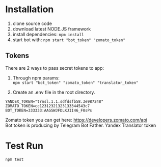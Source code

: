 # Installation
1. clone source code
2. download latest NODE.JS framework
3. install dependencies: `npm install`
4. start bot with: `npm start "bot_token" "zomato_token"`

## Tokens
There are 2 ways to pass secret tokens to app:
1. Through npm params:  
    `npm start "bot_token" "zomato_token" "translator_token"`

2. Create an .env file in the root directory.  
  ```config
  YANDEX_TOKEN="trnsl.1.1.sdfdsfb58.3e987248"
  ZOMATO_TOKEN=cc12312321323133344543c7
  BOT_TOKEN=333333:AAGSWJFDLKJII46_F0sPs
  ```  

Zomato token you can get here: https://developers.zomato.com/api  
Bot token is producing by Telegram Bot Father.
Yandex Translator token 


# Test Run
`npm test`